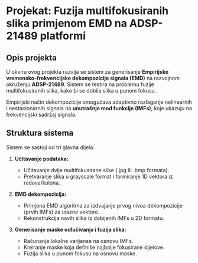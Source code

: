 # Projekat: Fuzija multifokusiranih slika primjenom EMD na ADSP-21489 platformi

## Opis projekta
U okviru ovog projekta razvija se sistem za generisanje **Empirijske vremensko-frekvencijske dekompozicije signala (EMD)** na razvojnom okruženju **ADSP-21489**. Sistem se testira na problemu fuzije multifokusiranih slika, kako bi se dobila slika u punom fokusu.

Empirijski način dekompozicije omogućava adaptivno razlaganje nelinearnih i nestacionarnih signala na **unutrašnje mod funkcije (IMFs)**, koje ukazuju na frekvencijski sadržaj signala.

## Struktura sistema
Sistem se sastoji od tri glavna dijela:

1. **Učitavanje podataka:**
   - Učitavanje dvije multifokusirane slike (.jpg ili .bmp formata).
   - Pretvaranje slika u grayscale format i formiranje 1D vektora iz redova/kolona.

2. **EMD dekompozicija:**
   - Primjena EMD algoritma za izdvajanje prvog nivoa dekompozicije (prvih IMFs) za ulazne vektore.
   - Rekonstrukcija novih slika iz dobijenih IMFs u 2D formatu.

3. **Generisanje maske odlučivanja i fuzija slika:**
   - Računanje lokalne varijanse na osnovu IMFs.
   - Kreiranje maske koja definiše najbolje fokusirane dijelove.
   - Fuzija slika u punom fokusu na osnovu maske.

